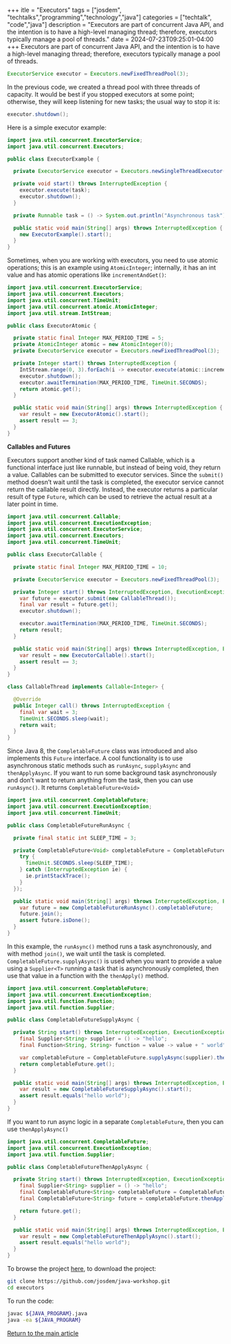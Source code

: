 +++
itle = "Executors"
tags = ["josdem", "techtalks","programming","technology","java"]
categories = ["techtalk", "code","java"]
description = "Executors are part of concurrent Java API, and the intention is to have a high-level managing thread; therefore, executors typically manage a pool of threads."
date = 2024-07-23T09:25:01-04:00
+++
Executors are part of concurrent Java API, and the intention is to have a high-level managing thread; therefore, executors typically manage a pool of threads.
```java
ExecutorService executor = Executors.newFixedThreadPool(3);
```
In the previous code, we created a thread pool with three threads of capacity. It would be best if you stopped executors at some point; otherwise, they will keep listening for new tasks; the usual way to stop it is:
```java
executor.shutdown();
```
Here is a simple executor example:
```java
import java.util.concurrent.ExecutorService;
import java.util.concurrent.Executors;

public class ExecutorExample {

  private ExecutorService executor = Executors.newSingleThreadExecutor();

  private void start() throws InterruptedException {
    executor.execute(task);
    executor.shutdown();
  }

  private Runnable task = () -> System.out.println("Asynchronous task");

  public static void main(String[] args) throws InterruptedException {
    new ExecutorExample().start();
  }
}
```
Sometimes, when you are working with executors, you need to use atomic operations; this is an example using `AtomicInteger`; internally, it has an int value and has atomic operations like `incrementAndGet()`:

```java
import java.util.concurrent.ExecutorService;
import java.util.concurrent.Executors;
import java.util.concurrent.TimeUnit;
import java.util.concurrent.atomic.AtomicInteger;
import java.util.stream.IntStream;

public class ExecutorAtomic {

  private static final Integer MAX_PERIOD_TIME = 5;
  private AtomicInteger atomic = new AtomicInteger(0);
  private ExecutorService executor = Executors.newFixedThreadPool(3);

  private Integer start() throws InterruptedException {
    IntStream.range(0, 3).forEach(i -> executor.execute(atomic::incrementAndGet));
    executor.shutdown();
    executor.awaitTermination(MAX_PERIOD_TIME, TimeUnit.SECONDS);
    return atomic.get();
  }

  public static void main(String[] args) throws InterruptedException {
    var result = new ExecutorAtomic().start();
    assert result == 3;
  }
}
```

**Callables and Futures**

Executors support another kind of task named Callable, which is a functional interface just like runnable, but instead of being void, they return a value. Callables can be submitted to executor services. Since the `submit()` method doesn’t wait until the task is completed, the executor service cannot return the callable result directly. Instead, the executor returns a particular result of type `Future`, which can be used to retrieve the actual result at a later point in time.

```java
import java.util.concurrent.Callable;
import java.util.concurrent.ExecutionException;
import java.util.concurrent.ExecutorService;
import java.util.concurrent.Executors;
import java.util.concurrent.TimeUnit;

public class ExecutorCallable {

  private static final Integer MAX_PERIOD_TIME = 10;

  private ExecutorService executor = Executors.newFixedThreadPool(3);

  private Integer start() throws InterruptedException, ExecutionException {
    var future = executor.submit(new CallableThread());
    final var result = future.get();
    executor.shutdown();

    executor.awaitTermination(MAX_PERIOD_TIME, TimeUnit.SECONDS);
    return result;
  }

  public static void main(String[] args) throws InterruptedException, ExecutionException {
    var result = new ExecutorCallable().start();
    assert result == 3;
  }
}

class CallableThread implements Callable<Integer> {

  @Override
  public Integer call() throws InterruptedException {
    final var wait = 3;
    TimeUnit.SECONDS.sleep(wait);
    return wait;
  }
}
```
Since Java 8, the `CompletableFuture` class was introduced and also implements this `Future` interface. A cool functionality is to use asynchronous static methods such as `runAsync`, `supplyAsync` and `thenApplyAsync`. If you want to run some background task asynchronously and don’t want to return anything from the task, then you can use `runAsync()`. It returns `CompletableFuture<Void>`
```java
import java.util.concurrent.CompletableFuture;
import java.util.concurrent.ExecutionException;
import java.util.concurrent.TimeUnit;

public class CompletableFutureRunAsync {

  private final static int SLEEP_TIME = 3;

  private CompletableFuture<Void> completableFuture = CompletableFuture.runAsync(() -> {
    try {
      TimeUnit.SECONDS.sleep(SLEEP_TIME);
    } catch (InterruptedException ie) {
      ie.printStackTrace();
    }
  });

  public static void main(String[] args) throws InterruptedException, ExecutionException {
    var future = new CompletableFutureRunAsync().completableFuture;
    future.join();
    assert future.isDone();
  }
}
```
In this example, the `runAsync()` method runs a task asynchronously, and with method `join()`, we wait until the task is completed. `CompletableFuture.supplyAsync()` is used when you want to provide a value using a `Supplier<T>` running a task that is asynchronously completed, then use that value in a function with the `thenApply()` method.
```java
import java.util.concurrent.CompletableFuture;
import java.util.concurrent.ExecutionException;
import java.util.function.Function;
import java.util.function.Supplier;

public class CompletableFutureSupplyAsync {

  private String start() throws InterruptedException, ExecutionException {
    final Supplier<String> supplier = () -> "hello";
    final Function<String, String> function = value -> value + " world";

    var completableFuture = CompletableFuture.supplyAsync(supplier).thenApply(function);
    return completableFuture.get();
  }

  public static void main(String[] args) throws InterruptedException, ExecutionException {
    var result = new CompletableFutureSupplyAsync().start();
    assert result.equals("hello world");
  }
}
```
If you want to run async logic in a separate `CompletableFuture`, then you can use `thenApplyAsync()`
```java
import java.util.concurrent.CompletableFuture;
import java.util.concurrent.ExecutionException;
import java.util.function.Supplier;

public class CompletableFutureThenApplyAsync {

  private String start() throws InterruptedException, ExecutionException {
    final Supplier<String> supplier = () -> "hello";
    final CompletableFuture<String> completableFuture = CompletableFuture.supplyAsync(supplier);
    final CompletableFuture<String> future = completableFuture.thenApplyAsync(value -> value + " world");

    return future.get();
  }

  public static void main(String[] args) throws InterruptedException, ExecutionException {
    var result = new CompletableFutureThenApplyAsync().start();
    assert result.equals("hello world");
  }
}
```
To browse the project [here](https://github.com/josdem/java-workshop), to download the project:
```bash
git clone https://github.com/josdem/java-workshop.git
cd executors
```
To run the code:
```bash
javac ${JAVA_PROGRAM}.java
java -ea ${JAVA_PROGRAM}
```
[Return to the main article](/techtalk/java)
